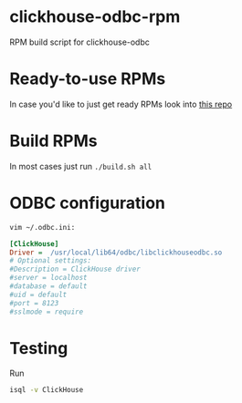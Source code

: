 # clickhouse-odbc-rpm
RPM build script for clickhouse-odbc

# Ready-to-use RPMs
In case you'd like to just get ready RPMs look into [this repo](https://packagecloud.io/Altinity/clickhouse)

# Build RPMs
In most cases just run `./build.sh all`

# ODBC configuration
```bash
vim ~/.odbc.ini:
```
```ini
[ClickHouse]
Driver =  /usr/local/lib64/odbc/libclickhouseodbc.so
# Optional settings:
#Description = ClickHouse driver
#server = localhost
#database = default
#uid = default
#port = 8123
#sslmode = require
```

# Testing
Run
```bash
isql -v ClickHouse
```

